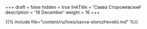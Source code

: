 +++
draft = false
hidden = true
linkTitle = 'Савва Сторожевский'
description = '16 December'
weight = 16
+++

{{% include file="content/ru/lives/savva-storozhevskii.md" %}}
